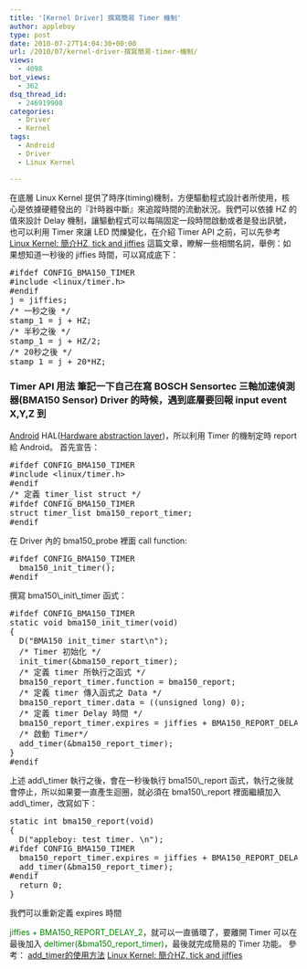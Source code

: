 ```yaml
---
title: '[Kernel Driver] 撰寫簡易 Timer 機制'
author: appleboy
type: post
date: 2010-07-27T14:04:30+00:00
url: /2010/07/kernel-driver-撰寫簡易-timer-機制/
views:
  - 4098
bot_views:
  - 362
dsq_thread_id:
  - 246919908
categories:
  - Driver
  - Kernel
tags:
  - Android
  - Driver
  - Linux Kernel

---
```

在底層 Linux Kernel 提供了時序(timing)機制，方便驅動程式設計者所使用，核心是依據硬體發出的『計時器中斷』來追蹤時間的流動狀況。我們可以依據 HZ 的值來設計 Delay 機制，讓驅動程式可以每隔固定一段時間啟動或者是發出訊號，也可以利用 Timer 來讓 LED 閃爍變化，在介紹 Timer API 之前，可以先參考 [Linux Kernel: 簡介HZ, tick and jiffies][1] 這篇文章，瞭解一些相關名詞，舉例：如果想知道一秒後的 jiffies 時間，可以寫成底下： 

<pre class="brush: cpp; title: ; notranslate" title="">#ifdef CONFIG_BMA150_TIMER
#include &lt;linux/timer.h>
#endif
j = jiffies;
/* 一秒之後 */
stamp_1 = j + HZ;
/* 半秒之後 */
stamp_1 = j + HZ/2; 
/* 20秒之後 */
stamp_1 = j + 20*HZ;</pre>

### Timer API 用法 筆記一下自己在寫 BOSCH Sensortec 三軸加速偵測器(BMA150 Sensor) Driver 的時候，遇到底層要回報 input event X,Y,Z 到 

[Android][2] HAL([Hardware abstraction layer][3])，所以利用 Timer 的機制定時 report 給 Android。 首先宣告： 

<pre class="brush: cpp; title: ; notranslate" title="">#ifdef CONFIG_BMA150_TIMER
#include &lt;linux/timer.h>
#endif
/* 定義 timer_list struct */
#ifdef CONFIG_BMA150_TIMER
struct timer_list bma150_report_timer;
#endif</pre> 在 Driver 內的 bma150_probe 裡面 call function: 

<pre class="brush: cpp; title: ; notranslate" title="">#ifdef CONFIG_BMA150_TIMER
  bma150_init_timer();
#endif</pre> 撰寫 bma150\_init\_timer 函式： 

<pre class="brush: cpp; title: ; notranslate" title="">#ifdef CONFIG_BMA150_TIMER
static void bma150_init_timer(void)
{  
  D("BMA150 init_timer start\n");
  /* Timer 初始化 */
  init_timer(&bma150_report_timer);
  /* 定義 timer 所執行之函式 */
  bma150_report_timer.function = bma150_report;
  /* 定義 timer 傳入函式之 Data */
  bma150_report_timer.data = ((unsigned long) 0);
  /* 定義 timer Delay 時間 */
  bma150_report_timer.expires = jiffies + BMA150_REPORT_DELAY_1;
  /* 啟動 Timer*/
  add_timer(&bma150_report_timer); 
}
#endif </pre> 上述 add\_timer 執行之後，會在一秒後執行 bma150\_report 函式，執行之後就會停止，所以如果要一直產生迴圈，就必須在 bma150\_report 裡面繼續加入 add\_timer，改寫如下： 

<pre class="brush: cpp; title: ; notranslate" title="">static int bma150_report(void)
{
  D("appleboy: test timer. \n");
#ifdef CONFIG_BMA150_TIMER
  bma150_report_timer.expires = jiffies + BMA150_REPORT_DELAY_2;
  add_timer(&bma150_report_timer);
#endif 
  return 0;
}</pre> 我們可以重新定義 expires 時間 

<span style="color:green">jiffies + BMA150_REPORT_DELAY_2</span>，就可以一直循環了，要離開 Timer 可以在最後加入 <span style="color:green">deltimer(&bma150_report_timer)</span>，最後就完成簡易的 Timer 功能。 參考： [add_timer的使用方法][4] [Linux Kernel: 簡介HZ, tick and jiffies][1]

 [1]: http://adrianhuang.blogspot.com/2007/10/linux-kernel-hz-tick-and-jiffies.html
 [2]: http://code.google.com/intl/zh-TW/android/
 [3]: http://en.wikipedia.org/wiki/Hardware_abstraction_layer
 [4]: http://dragli.blogspot.com/2008/12/addtimer.html